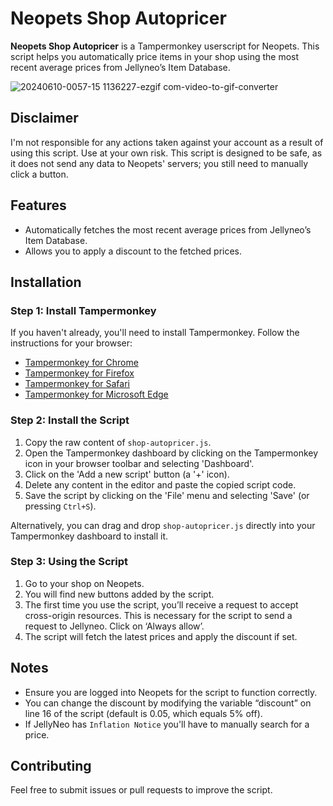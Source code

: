 # Neopets Shop Autopricer

**Neopets Shop Autopricer** is a Tampermonkey userscript for Neopets. This script helps you automatically price items in your shop using the most recent average prices from Jellyneo’s Item Database.

![20240610-0057-15 1136227-ezgif com-video-to-gif-converter](https://github.com/ramsestone/Neopets-Shop-Autopricer/assets/74755255/ab1a8497-509c-464f-a5eb-319b7e402144)

## Disclaimer
I'm not responsible for any actions taken against your account as a result of using this script. Use at your own risk. This script is designed to be safe, as it does not send any data to Neopets' servers; you still need to manually click a button.

## Features
- Automatically fetches the most recent average prices from Jellyneo’s Item Database.
- Allows you to apply a discount to the fetched prices.

## Installation
### Step 1: Install Tampermonkey
If you haven't already, you'll need to install Tampermonkey. Follow the instructions for your browser:

- [Tampermonkey for Chrome](https://tampermonkey.net/?ext=dhdg&browser=chrome)
- [Tampermonkey for Firefox](https://tampermonkey.net/?ext=dhdg&browser=firefox)
- [Tampermonkey for Safari](https://tampermonkey.net/?ext=dhdg&browser=safari)
- [Tampermonkey for Microsoft Edge](https://tampermonkey.net/?ext=dhdg&browser=edge)

### Step 2: Install the Script
1. Copy the raw content of `shop-autopricer.js`.
2. Open the Tampermonkey dashboard by clicking on the Tampermonkey icon in your browser toolbar and selecting 'Dashboard'.
3. Click on the 'Add a new script' button (a '+' icon).
4. Delete any content in the editor and paste the copied script code.
5. Save the script by clicking on the 'File' menu and selecting 'Save' (or pressing `Ctrl+S`).

Alternatively, you can drag and drop `shop-autopricer.js` directly into your Tampermonkey dashboard to install it.

### Step 3: Using the Script
1. Go to your shop on Neopets.
2. You will find new buttons added by the script.
3. The first time you use the script, you’ll receive a request to accept cross-origin resources. This is necessary for the script to send a request to Jellyneo. Click on ‘Always allow’.
4. The script will fetch the latest prices and apply the discount if set.

## Notes
- Ensure you are logged into Neopets for the script to function correctly.
- You can change the discount by modifying the variable “discount” on line 16 of the script (default is 0.05, which equals 5% off).
- If JellyNeo has `Inflation Notice` you'll have to manually search for a price.

## Contributing
Feel free to submit issues or pull requests to improve the script.
